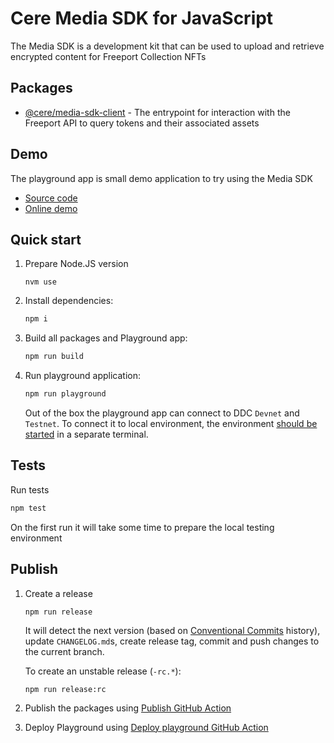 # Cere Media SDK for JavaScript

The Media SDK is a development kit that can be used to upload and retrieve encrypted content for Freeport Collection NFTs

## Packages

- [@cere/media-sdk-client](packages/client/README.md) - The entrypoint for interaction with the Freeport API to query tokens and their associated assets

## Demo

The playground app is small demo application to try using the Media SDK

- [Source code](playground)
- [Online demo](https://cerebellum-network.github.io/cere-media-sdk-js/)

## Quick start

1. Prepare Node.JS version

   ```
   nvm use
   ```

2. Install dependencies:

   ```bash
   npm i
   ```

3. Build all packages and Playground app:

   ```bash
   npm run build
   ```

4. Run playground application:

   ```bash
   npm run playground
   ```
   Out of the box the playground app can connect to DDC `Devnet` and `Testnet`. To connect it to local environment, the environment [should be started](#local-environment) in a separate terminal.

## Tests

Run tests

```bash
npm test
```

On the first run it will take some time to prepare the local testing environment

## Publish

1. Create a release

   ```
   npm run release
   ```
   It will detect the next version (based on [Conventional Commits](https://www.conventionalcommits.org/) history), update `CHANGELOG.md`s, create release tag, commit and push changes to the current branch.

   To create an unstable release (`-rc.*`):
   ```
   npm run release:rc
   ```

2. Publish the packages using [Publish GitHub Action](https://github.com/Cerebellum-Network/cere-ddc-sdk-js/actions/workflows/publish.yaml)

3. Deploy Playground using [Deploy playground GitHub Action](https://github.com/Cerebellum-Network/cere-ddc-sdk-js/actions/workflows/playground.yaml)
